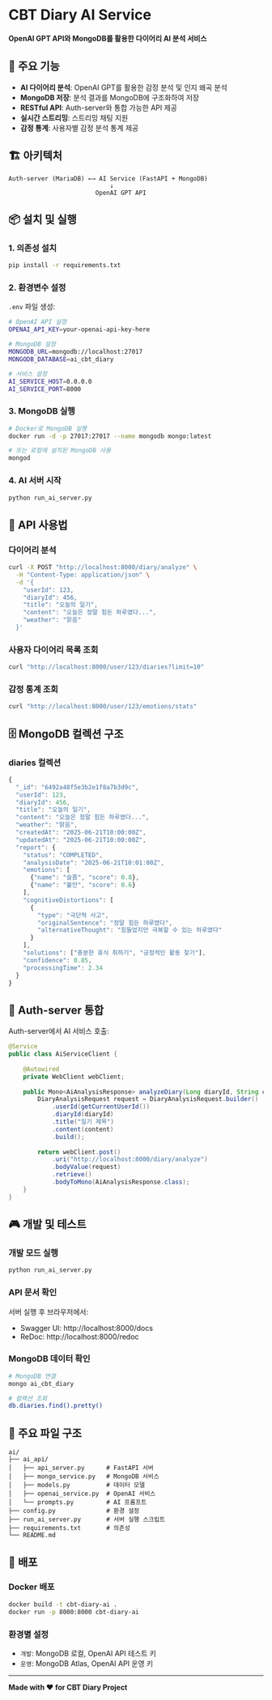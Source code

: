 # CBT Diary AI Service

**OpenAI GPT API와 MongoDB를 활용한 다이어리 AI 분석 서비스**

## 🎯 주요 기능

- **AI 다이어리 분석**: OpenAI GPT를 활용한 감정 분석 및 인지 왜곡 분석
- **MongoDB 저장**: 분석 결과를 MongoDB에 구조화하여 저장
- **RESTful API**: Auth-server와 통합 가능한 API 제공
- **실시간 스트리밍**: 스트리밍 채팅 지원
- **감정 통계**: 사용자별 감정 분석 통계 제공

## 🏗️ 아키텍처

```
Auth-server (MariaDB) ←→ AI Service (FastAPI + MongoDB)
                            ↓
                        OpenAI GPT API
```

## 📦 설치 및 실행

### 1. 의존성 설치
```bash
pip install -r requirements.txt
```

### 2. 환경변수 설정
`.env` 파일 생성:
```bash
# OpenAI API 설정
OPENAI_API_KEY=your-openai-api-key-here

# MongoDB 설정
MONGODB_URL=mongodb://localhost:27017
MONGODB_DATABASE=ai_cbt_diary

# 서비스 설정
AI_SERVICE_HOST=0.0.0.0
AI_SERVICE_PORT=8000
```

### 3. MongoDB 실행
```bash
# Docker로 MongoDB 실행
docker run -d -p 27017:27017 --name mongodb mongo:latest

# 또는 로컬에 설치된 MongoDB 사용
mongod
```

### 4. AI 서버 시작
```bash
python run_ai_server.py
```

## 📖 API 사용법

### 다이어리 분석
```bash
curl -X POST "http://localhost:8000/diary/analyze" \
  -H "Content-Type: application/json" \
  -d '{
    "userId": 123,
    "diaryId": 456,
    "title": "오늘의 일기",
    "content": "오늘은 정말 힘든 하루였다...",
    "weather": "맑음"
  }'
```

### 사용자 다이어리 목록 조회
```bash
curl "http://localhost:8000/user/123/diaries?limit=10"
```

### 감정 통계 조회
```bash
curl "http://localhost:8000/user/123/emotions/stats"
```

## 🗄️ MongoDB 컬렉션 구조

### diaries 컬렉션
```javascript
{
  "_id": "6492a48f5e3b2e1f8a7b3d9c",
  "userId": 123,
  "diaryId": 456,
  "title": "오늘의 일기",
  "content": "오늘은 정말 힘든 하루였다...",
  "weather": "맑음",
  "createdAt": "2025-06-21T10:00:00Z",
  "updatedAt": "2025-06-21T10:00:00Z",
  "report": {
    "status": "COMPLETED",
    "analysisDate": "2025-06-21T10:01:00Z",
    "emotions": [
      {"name": "슬픔", "score": 0.8},
      {"name": "불안", "score": 0.6}
    ],
    "cognitiveDistortions": [
      {
        "type": "극단적 사고",
        "originalSentence": "정말 힘든 하루였다",
        "alternativeThought": "힘들었지만 극복할 수 있는 하루였다"
      }
    ],
    "solutions": ["충분한 휴식 취하기", "긍정적인 활동 찾기"],
    "confidence": 0.85,
    "processingTime": 2.34
  }
}
```

## 🔧 Auth-server 통합

Auth-server에서 AI 서비스 호출:

```java
@Service
public class AiServiceClient {
    
    @Autowired
    private WebClient webClient;
    
    public Mono<AiAnalysisResponse> analyzeDiary(Long diaryId, String content) {
        DiaryAnalysisRequest request = DiaryAnalysisRequest.builder()
            .userId(getCurrentUserId())
            .diaryId(diaryId)
            .title("일기 제목")
            .content(content)
            .build();
            
        return webClient.post()
            .uri("http://localhost:8000/diary/analyze")
            .bodyValue(request)
            .retrieve()
            .bodyToMono(AiAnalysisResponse.class);
    }
}
```

## 🎮 개발 및 테스트

### 개발 모드 실행
```bash
python run_ai_server.py
```

### API 문서 확인
서버 실행 후 브라우저에서:
- Swagger UI: http://localhost:8000/docs
- ReDoc: http://localhost:8000/redoc

### MongoDB 데이터 확인
```bash
# MongoDB 연결
mongo ai_cbt_diary

# 컬렉션 조회
db.diaries.find().pretty()
```

## 📝 주요 파일 구조

```
ai/
├── ai_api/
│   ├── api_server.py      # FastAPI 서버
│   ├── mongo_service.py   # MongoDB 서비스
│   ├── models.py          # 데이터 모델
│   ├── openai_service.py  # OpenAI 서비스
│   └── prompts.py         # AI 프롬프트
├── config.py              # 환경 설정
├── run_ai_server.py       # 서버 실행 스크립트
├── requirements.txt       # 의존성
└── README.md
```

## 🚀 배포

### Docker 배포
```bash
docker build -t cbt-diary-ai .
docker run -p 8000:8000 cbt-diary-ai
```

### 환경별 설정
- `개발`: MongoDB 로컬, OpenAI API 테스트 키
- `운영`: MongoDB Atlas, OpenAI API 운영 키

---

**Made with ❤️ for CBT Diary Project**